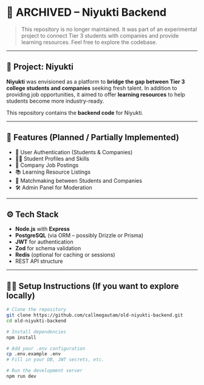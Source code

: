 # 🛑 ARCHIVED – Niyukti Backend

> This repository is no longer maintained. It was part of an experimental project to connect Tier 3 students with companies and provide learning resources. Feel free to explore the codebase.

---

## 🔗 Project: Niyukti

**Niyukti** was envisioned as a platform to **bridge the gap between Tier 3 college students and companies** seeking fresh talent. In addition to providing job opportunities, it aimed to offer **learning resources** to help students become more industry-ready.

This repository contains the **backend code** for Niyukti.

---

## 🚀 Features (Planned / Partially Implemented)

- 🔐 User Authentication (Students & Companies)
- 🧑‍🎓 Student Profiles and Skills
- 🏢 Company Job Postings
- 📚 Learning Resource Listings
- 🔎 Matchmaking between Students and Companies
- 🛠 Admin Panel for Moderation

---

## ⚙️ Tech Stack

- **Node.js** with **Express**
- **PostgreSQL** (via ORM – possibly Drizzle or Prisma)
- **JWT** for authentication
- **Zod** for schema validation
- **Redis** (optional for caching or sessions)
- REST API structure

---

## 🧑‍💻 Setup Instructions (If you want to explore locally)

```bash
# Clone the repository
git clone https://github.com/callmegautam/old-niyukti-backend.git
cd old-niyukti-backend

# Install dependencies
npm install

# Add your .env configuration
cp .env.example .env
# Fill in your DB, JWT secrets, etc.

# Run the development server
npm run dev
```
